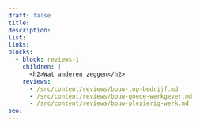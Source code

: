 ```yaml
---
draft: false
title:
description:
list:
links:
blocks:
  - block: reviews-1
    children: |
      <h2>Wat anderen zeggen</h2>
    reviews:
      - /src/content/reviews/bouw-top-bedrijf.md
      - /src/content/reviews/bouw-goede-werkgever.md
      - /src/content/reviews/bouw-plezierig-werk.md
seo:
---
```

